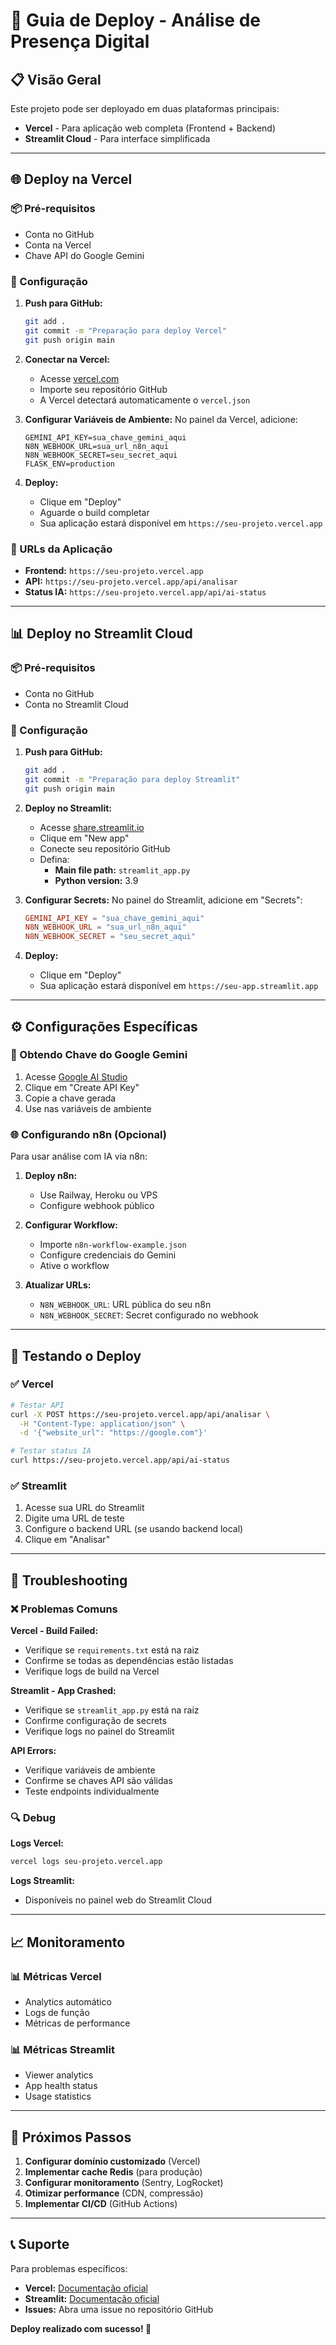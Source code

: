# 🚀 Guia de Deploy - Análise de Presença Digital

## 📋 Visão Geral

Este projeto pode ser deployado em duas plataformas principais:
- **Vercel** - Para aplicação web completa (Frontend + Backend)
- **Streamlit Cloud** - Para interface simplificada

---

## 🌐 Deploy na Vercel

### 📦 Pré-requisitos
- Conta no GitHub
- Conta na Vercel
- Chave API do Google Gemini

### 🔧 Configuração

1. **Push para GitHub:**
   ```bash
   git add .
   git commit -m "Preparação para deploy Vercel"
   git push origin main
   ```

2. **Conectar na Vercel:**
   - Acesse [vercel.com](https://vercel.com)
   - Importe seu repositório GitHub
   - A Vercel detectará automaticamente o `vercel.json`

3. **Configurar Variáveis de Ambiente:**
   No painel da Vercel, adicione:
   ```
   GEMINI_API_KEY=sua_chave_gemini_aqui
   N8N_WEBHOOK_URL=sua_url_n8n_aqui
   N8N_WEBHOOK_SECRET=seu_secret_aqui
   FLASK_ENV=production
   ```

4. **Deploy:**
   - Clique em "Deploy"
   - Aguarde o build completar
   - Sua aplicação estará disponível em `https://seu-projeto.vercel.app`

### 🔗 URLs da Aplicação
- **Frontend:** `https://seu-projeto.vercel.app`
- **API:** `https://seu-projeto.vercel.app/api/analisar`
- **Status IA:** `https://seu-projeto.vercel.app/api/ai-status`

---

## 📊 Deploy no Streamlit Cloud

### 📦 Pré-requisitos
- Conta no GitHub
- Conta no Streamlit Cloud

### 🔧 Configuração

1. **Push para GitHub:**
   ```bash
   git add .
   git commit -m "Preparação para deploy Streamlit"
   git push origin main
   ```

2. **Deploy no Streamlit:**
   - Acesse [share.streamlit.io](https://share.streamlit.io)
   - Clique em "New app"
   - Conecte seu repositório GitHub
   - Defina:
     - **Main file path:** `streamlit_app.py`
     - **Python version:** 3.9

3. **Configurar Secrets:**
   No painel do Streamlit, adicione em "Secrets":
   ```toml
   GEMINI_API_KEY = "sua_chave_gemini_aqui"
   N8N_WEBHOOK_URL = "sua_url_n8n_aqui"
   N8N_WEBHOOK_SECRET = "seu_secret_aqui"
   ```

4. **Deploy:**
   - Clique em "Deploy"
   - Sua aplicação estará disponível em `https://seu-app.streamlit.app`

---

## ⚙️ Configurações Específicas

### 🔑 Obtendo Chave do Google Gemini

1. Acesse [Google AI Studio](https://makersuite.google.com/app/apikey)
2. Clique em "Create API Key"
3. Copie a chave gerada
4. Use nas variáveis de ambiente

### 🌐 Configurando n8n (Opcional)

Para usar análise com IA via n8n:

1. **Deploy n8n:**
   - Use Railway, Heroku ou VPS
   - Configure webhook público

2. **Configurar Workflow:**
   - Importe `n8n-workflow-example.json`
   - Configure credenciais do Gemini
   - Ative o workflow

3. **Atualizar URLs:**
   - `N8N_WEBHOOK_URL`: URL pública do seu n8n
   - `N8N_WEBHOOK_SECRET`: Secret configurado no webhook

---

## 🧪 Testando o Deploy

### ✅ Vercel
```bash
# Testar API
curl -X POST https://seu-projeto.vercel.app/api/analisar \
  -H "Content-Type: application/json" \
  -d '{"website_url": "https://google.com"}'

# Testar status IA
curl https://seu-projeto.vercel.app/api/ai-status
```

### ✅ Streamlit
1. Acesse sua URL do Streamlit
2. Digite uma URL de teste
3. Configure o backend URL (se usando backend local)
4. Clique em "Analisar"

---

## 🔧 Troubleshooting

### ❌ Problemas Comuns

**Vercel - Build Failed:**
- Verifique se `requirements.txt` está na raiz
- Confirme se todas as dependências estão listadas
- Verifique logs de build na Vercel

**Streamlit - App Crashed:**
- Verifique se `streamlit_app.py` está na raiz
- Confirme configuração de secrets
- Verifique logs no painel do Streamlit

**API Errors:**
- Verifique variáveis de ambiente
- Confirme se chaves API são válidas
- Teste endpoints individualmente

### 🔍 Debug

**Logs Vercel:**
```bash
vercel logs seu-projeto.vercel.app
```

**Logs Streamlit:**
- Disponíveis no painel web do Streamlit Cloud

---

## 📈 Monitoramento

### 📊 Métricas Vercel
- Analytics automático
- Logs de função
- Métricas de performance

### 📊 Métricas Streamlit
- Viewer analytics
- App health status
- Usage statistics

---

## 🚀 Próximos Passos

1. **Configurar domínio customizado** (Vercel)
2. **Implementar cache Redis** (para produção)
3. **Configurar monitoramento** (Sentry, LogRocket)
4. **Otimizar performance** (CDN, compressão)
5. **Implementar CI/CD** (GitHub Actions)

---

## 📞 Suporte

Para problemas específicos:
- **Vercel:** [Documentação oficial](https://vercel.com/docs)
- **Streamlit:** [Documentação oficial](https://docs.streamlit.io)
- **Issues:** Abra uma issue no repositório GitHub

**Deploy realizado com sucesso! 🎉**